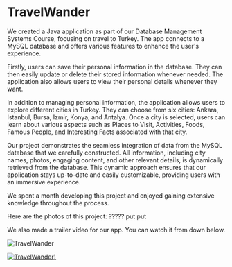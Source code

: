 # TravelWander

We created a Java application as part of our Database Management Systems Course, focusing on travel to Turkey. The app connects to a MySQL database and offers various features to enhance the user's experience.

Firstly, users can save their personal information in the database. They can then easily update or delete their stored information whenever needed. The application also allows users to view their personal details whenever they want.

In addition to managing personal information, the application allows users to explore different cities in Turkey. They can choose from six cities: Ankara, Istanbul, Bursa, Izmir, Konya, and Antalya. Once a city is selected, users can learn about various aspects such as Places to Visit, Activities, Foods, Famous People, and Interesting Facts associated with that city.

Our project demonstrates the seamless integration of data from the MySQL database that we carefully constructed. All information, including city names, photos, engaging content, and other relevant details, is dynamically retrieved from the database. This dynamic approach ensures that our application stays up-to-date and easily customizable, providing users with an immersive experience.

We spent a month developing this project and enjoyed gaining extensive knowledge throughout the process.

Here are the photos of this project:
????? put put

We also made a trailer video for our app. You can watch it from down below.

![TravelWander](https://snipboard.io/olGXbR.jpg)

[![TravelWander]([https://snipboard.io/olGXbR.jpg))](https://www.youtube.com/watch?v=_SCdW6YVOs4)




